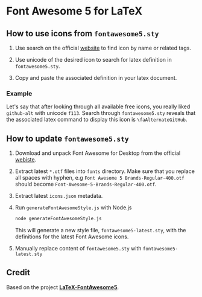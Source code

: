 # Font Awesome 5 for LaTeX


## How to use icons from `fontawesome5.sty`
1.  Use search on the official [website](https://fontawesome.com/icons?d=gallery) to find icon by name or related tags.

2.  Use unicode of the desired icon to search for latex definition in `fontawesome5.sty`.

3.  Copy and paste the associated definition in your latex document.

### Example
Let's say that after looking through all available free icons, you really liked `github-alt` with unicode `f113`. Search through `fontawesome5.sty` reveals that the associated latex command to display this icon is `\faAlternateGitHub`.


## How to update `fontawesome5.sty`
1.  Download and unpack Font Awesome for Desktop from the official [webiste](https://fontawesome.com/download).

2.  Extract latest `*.otf` files into `fonts` directory. Make sure that you replace all spaces with hyphen, e.g `Font Awesome 5 Brands-Regular-400.otf` should become `Font-Awesome-5-Brands-Regular-400.otf`.

3.  Extract latest `icons.json` metadata.

4.  Run `generateFontAwesomeStyle.js` with Node.js
    ```bash
    node generateFontAwesomeStyle.js
    ```
    This will generate a new style file, `fontawesome5-latest.sty`, with the definitions for the latest Font Awesome icons.

5.  Manually replace content of `fontawesome5.sty` with `fontawesome5-latest.sty`


## Credit
Based on the project [**LaTeX-FontAwesome5**](https://github.com/javydekoning/LaTeX-FontAwesome5/blob/master/createDefinitions.js).
